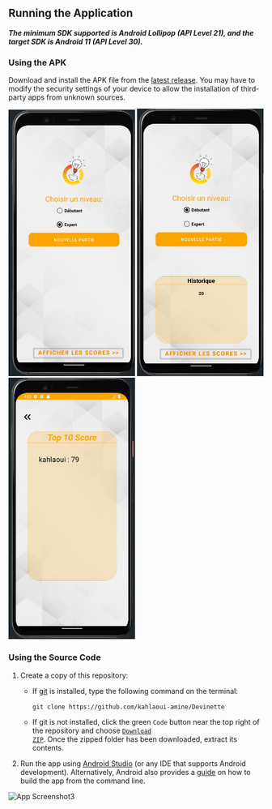 ## Running the Application
***The minimum SDK supported is Android Lollipop (API Level 21), and the target SDK is Android 11 (API Level 30).***

### Using the APK
Download and install the APK file from the [latest release](https://github.com/kahlaoui-amine/Devinette.git). You may have to modify the security settings of your device to allow the installation of third-party apps from unknown sources.

<img src="https://github.com/kahlaoui-amine/Devinette/raw/main/screenshot/ScreenShot1.jpg?raw=True" alt="App Screenshot1" width = 250> 
<img src="https://github.com/kahlaoui-amine/Devinette/raw/main/screenshot/ScreenShot2.jpg?raw=True" alt="App Screenshot2" width = 250> 
<img src="https://github.com/kahlaoui-amine/Devinette/raw/main/screenshot/ScreenShot3.jpg?raw=True" alt="App Screenshot3" width = 250> 

### Using the Source Code
1. Create a copy of this repository:
    - If [git](https://git-scm.com/downloads) is installed, type the following command on the terminal:

      ```
      git clone https://github.com/kahlaoui-amine/Devinette
      ```

    - If git is not installed, click the green <code>Code</code> button near the top right of the repository and choose [<code>Download ZIP</code>](https://github.com/kahlaoui-amine/Poozel/archive/refs/heads/master.zip). Once the zipped folder has been downloaded, extract its contents.

2. Run the app using [Android Studio](https://developer.android.com/studio) (or any IDE that supports Android development). Alternatively, Android also provides a <a href = "https://developer.android.com/studio/build/building-cmdline">guide</a> on how to build the app from the command line.
<img src="https://res.cloudinary.com/dggw5ktf8/video/upload/v1676658836/ScreenRecord_fr8qkh.mp4?raw=True" alt="App Screenshot3" width = 250> 

   

   

